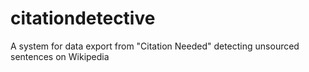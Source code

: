 # citationdetective
A system for data export from "Citation Needed" detecting unsourced sentences on Wikipedia
